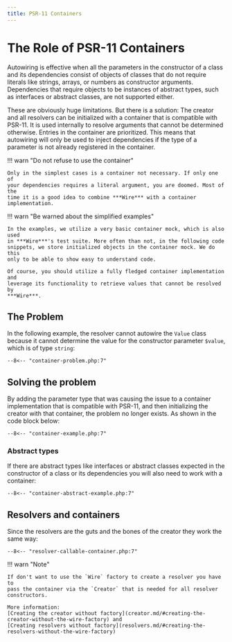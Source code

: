 ```yaml
---
title: PSR-11 Containers
---
```

The Role of PSR-11 Containers
=================

Autowiring is effective when all the parameters in the constructor of a class
and its dependencies consist of objects of classes that do not require literals
like strings, arrays, or numbers as constructor arguments. Dependencies that
require objects to be instances of abstract types, such as interfaces or
abstract classes, are not supported either.

These are obviously huge limitations. But there is a solution: The creator and
all resolvers can be initialized with a container that is compatible with
PSR-11. It is used internally to resolve arguments that cannot be determined
otherwise. Entries in the container are prioritized. This means that autowiring
will only be used to inject dependencies if the type of a parameter is not
already registered in the container.

!!! warn "Do not refuse to use the container" 

    Only in the simplest cases is a container not necessary. If only one of
    your dependencies requires a literal argument, you are doomed. Most of the
    time it is a good idea to combine ***Wire*** with a container
    implementation.

!!! warn "Be warned about the simplified examples" 

    In the examples, we utilize a very basic container mock, which is also used
    in ***Wire***'s test suite. More often than not, in the following code
    snippets, we store initialized objects in the container mock. We do this
    only to be able to show easy to understand code.  

    Of course, you should utilize a fully fledged container implementation and
    leverage its functionality to retrieve values that cannot be resolved by
    ***Wire***.

The Problem
-----------

In the following example, the resolver cannot autowire the `Value` class
because it cannot determine the value for the constructor parameter `$value`,
which is of type `string`:

```
--8<-- "container-problem.php:7"
```

Solving the problem
-------------------

By adding the parameter type that was causing the issue to a container
implementation that is compatible with PSR-11, and then initializing the
creator with that container, the problem no longer exists. As shown in the
code block below:

```
--8<-- "container-example.php:7"
```

### Abstract types

If there are abstract types like interfaces or abstract classes expected in the
constructor of a class or its dependencies you will also need to work with
a container:

```
--8<-- "container-abstract-example.php:7"
```

Resolvers and containers
------------------------

Since the resolvers are the guts and the bones of the creator they work the
same way:

```
--8<-- "resolver-callable-container.php:7"
```

!!! warn "Note" 

    If don't want to use the `Wire` factory to create a resolver you have to
    pass the container via the `Creator` that is needed for all resolver
    constructors.  

    More information:
    [Creating the creator without factory](creator.md/#creating-the-creator-without-the-wire-factory) and
    [Creating resolvers without factory](resolvers.md/#creating-the-resolvers-without-the-wire-factory)
